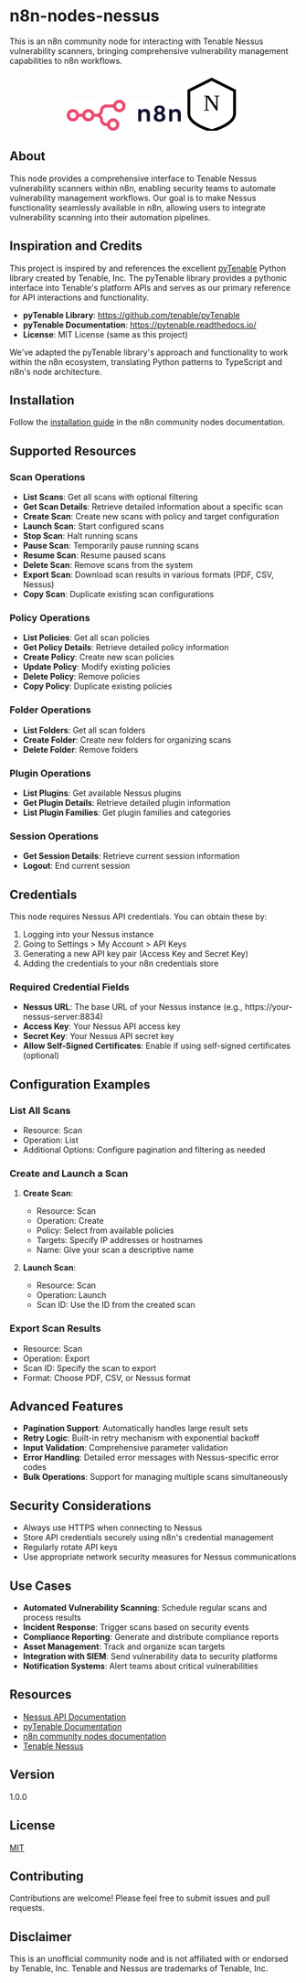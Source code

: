 # n8n-nodes-nessus

This is an n8n community node for interacting with Tenable Nessus vulnerability scanners, bringing comprehensive vulnerability management capabilities to n8n workflows.

<div align="center">
  <img src="https://raw.githubusercontent.com/n8n-io/n8n/master/assets/n8n-logo.png" alt="n8n" width="200">
  <img src="./nodes/Nessus/nessus-icon.svg" alt="Nessus Node" width="100">
</div>

## About

This node provides a comprehensive interface to Tenable Nessus vulnerability scanners within n8n, enabling security teams to automate vulnerability management workflows. Our goal is to make Nessus functionality seamlessly available in n8n, allowing users to integrate vulnerability scanning into their automation pipelines.

## Inspiration and Credits

This project is inspired by and references the excellent [pyTenable](https://github.com/tenable/pyTenable) Python library created by Tenable, Inc. The pyTenable library provides a pythonic interface into Tenable's platform APIs and serves as our primary reference for API interactions and functionality.

- **pyTenable Library**: https://github.com/tenable/pyTenable
- **pyTenable Documentation**: https://pytenable.readthedocs.io/
- **License**: MIT License (same as this project)

We've adapted the pyTenable library's approach and functionality to work within the n8n ecosystem, translating Python patterns to TypeScript and n8n's node architecture.

## Installation

Follow the [installation guide](https://docs.n8n.io/integrations/community-nodes/installation/) in the n8n community nodes documentation.

## Supported Resources

### Scan Operations
- **List Scans**: Get all scans with optional filtering
- **Get Scan Details**: Retrieve detailed information about a specific scan
- **Create Scan**: Create new scans with policy and target configuration
- **Launch Scan**: Start configured scans
- **Stop Scan**: Halt running scans
- **Pause Scan**: Temporarily pause running scans
- **Resume Scan**: Resume paused scans
- **Delete Scan**: Remove scans from the system
- **Export Scan**: Download scan results in various formats (PDF, CSV, Nessus)
- **Copy Scan**: Duplicate existing scan configurations

### Policy Operations
- **List Policies**: Get all scan policies
- **Get Policy Details**: Retrieve detailed policy information
- **Create Policy**: Create new scan policies
- **Update Policy**: Modify existing policies
- **Delete Policy**: Remove policies
- **Copy Policy**: Duplicate existing policies

### Folder Operations
- **List Folders**: Get all scan folders
- **Create Folder**: Create new folders for organizing scans
- **Delete Folder**: Remove folders

### Plugin Operations
- **List Plugins**: Get available Nessus plugins
- **Get Plugin Details**: Retrieve detailed plugin information
- **List Plugin Families**: Get plugin families and categories

### Session Operations
- **Get Session Details**: Retrieve current session information
- **Logout**: End current session

## Credentials

This node requires Nessus API credentials. You can obtain these by:

1. Logging into your Nessus instance
2. Going to Settings > My Account > API Keys
3. Generating a new API key pair (Access Key and Secret Key)
4. Adding the credentials to your n8n credentials store

### Required Credential Fields
- **Nessus URL**: The base URL of your Nessus instance (e.g., https://your-nessus-server:8834)
- **Access Key**: Your Nessus API access key
- **Secret Key**: Your Nessus API secret key
- **Allow Self-Signed Certificates**: Enable if using self-signed certificates (optional)

## Configuration Examples

### List All Scans
- Resource: Scan
- Operation: List
- Additional Options: Configure pagination and filtering as needed

### Create and Launch a Scan
1. **Create Scan**:
   - Resource: Scan
   - Operation: Create
   - Policy: Select from available policies
   - Targets: Specify IP addresses or hostnames
   - Name: Give your scan a descriptive name

2. **Launch Scan**:
   - Resource: Scan
   - Operation: Launch
   - Scan ID: Use the ID from the created scan

### Export Scan Results
- Resource: Scan
- Operation: Export
- Scan ID: Specify the scan to export
- Format: Choose PDF, CSV, or Nessus format

## Advanced Features

- **Pagination Support**: Automatically handles large result sets
- **Retry Logic**: Built-in retry mechanism with exponential backoff
- **Input Validation**: Comprehensive parameter validation
- **Error Handling**: Detailed error messages with Nessus-specific error codes
- **Bulk Operations**: Support for managing multiple scans simultaneously

## Security Considerations

- Always use HTTPS when connecting to Nessus
- Store API credentials securely using n8n's credential management
- Regularly rotate API keys
- Use appropriate network security measures for Nessus communications

## Use Cases

- **Automated Vulnerability Scanning**: Schedule regular scans and process results
- **Incident Response**: Trigger scans based on security events
- **Compliance Reporting**: Generate and distribute compliance reports
- **Asset Management**: Track and organize scan targets
- **Integration with SIEM**: Send vulnerability data to security platforms
- **Notification Systems**: Alert teams about critical vulnerabilities

## Resources

- [Nessus API Documentation](https://docs.tenable.com/nessus/Content/NessusAPIReference.htm)
- [pyTenable Documentation](https://pytenable.readthedocs.io/)
- [n8n community nodes documentation](https://docs.n8n.io/integrations/community-nodes/)
- [Tenable Nessus](https://www.tenable.com/products/nessus)

## Version

1.0.0

## License

[MIT](LICENSE.md)

## Contributing

Contributions are welcome! Please feel free to submit issues and pull requests.

## Disclaimer

This is an unofficial community node and is not affiliated with or endorsed by Tenable, Inc. Tenable and Nessus are trademarks of Tenable, Inc.
